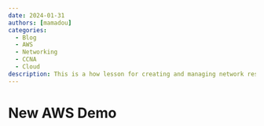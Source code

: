 ```yaml
---
date: 2024-01-31
authors: [mamadou]
categories:
  - Blog
  - AWS
  - Networking
  - CCNA
  - Cloud
description: This is a how lesson for creating and managing network resources on AWS using the console
---
```


# New AWS Demo 